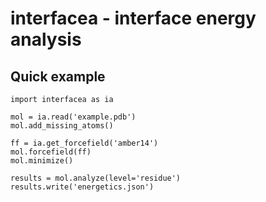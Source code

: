 # interfacea - interface energy analysis


## Quick example
```
import interfacea as ia

mol = ia.read('example.pdb')
mol.add_missing_atoms()

ff = ia.get_forcefield('amber14')
mol.forcefield(ff)
mol.minimize()

results = mol.analyze(level='residue')
results.write('energetics.json')
```